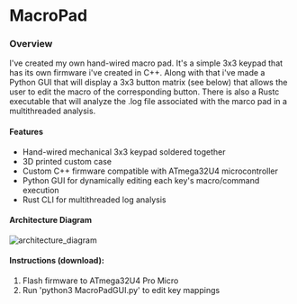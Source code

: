 # MacroPad
### Overview
I've created my own hand-wired macro pad. It's a simple 3x3 keypad that has its own firmware i've created in C++. Along with that i've made a Python GUI that will display a 3x3 button matrix (see below) that allows the user to edit the macro of the corresponding button. There is also a Rustc executable that will analyze the .log file associated with the marco pad in a multithreaded analysis.
#### Features
* Hand-wired mechanical 3x3 keypad soldered together
* 3D printed custom case
* Custom C++ firmware compatible with ATmega32U4 microcontroller
* Python GUI for dynamically editing each key's macro/command execution
* Rust CLI for multithreaded log analysis

#### Architecture Diagram
![architecture_diagram](https://github.com/user-attachments/assets/a1dcac8c-d3f3-4a46-a603-4205250ca172)

#### Instructions (download):
1. Flash firmware to ATmega32U4 Pro Micro
2. Run 'python3 MacroPadGUI.py' to edit key mappings
